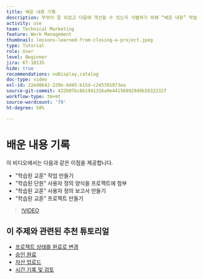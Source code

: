 ```yaml
---
title: 배운 내용 기록
description: 무엇이 잘 되었고 다음에 개선할 수 있는지 식별하기 위해 “배운 내용” 작업을 포함하는 방법을 알아봅니다.
activity: use
team: Technical Marketing
feature: Work Management
thumbnail: lessons-learned-from-closing-a-project.jpeg
type: Tutorial
role: User
level: Beginner
jira: KT-10135
hide: true
recommendations: noDisplay,catalog
doc-type: video
exl-id: 22ed8642-220e-4d45-b15d-c245391073ea
source-git-commit: 422b07bc6b1941316a9e441560929d9b2832232f
workflow-type: tm+mt
source-wordcount: '79'
ht-degree: 58%

---
```


# 배운 내용 기록

이 비디오에서는 다음과 같은 이점을 제공합니다.

* &quot;학습된 교훈&quot; 작업 만들기
* &quot;학습된 단원&quot; 사용자 정의 양식을 프로젝트에 첨부
* &quot;학습된 교훈&quot; 사용자 정의 보고서 만들기
* &quot;학습된 교훈&quot; 프로젝트 만들기

>[!VIDEO](https://video.tv.adobe.com/v/3441012/?quality=12&learn=on)

## 이 주제와 관련된 추천 튜토리얼

* [프로젝트 상태를 완료로 변경](/help/manage-work/projects/change-the-project-status.md)
* [승인 완료](/help/manage-work/close-a-project/complete-approvals.md)
* [자산 업로드](/help/manage-work/close-a-project/upload-assets.md)
* [시간 기록 및 검토](/help/manage-work/close-a-project/log-and-review-hours.md)
